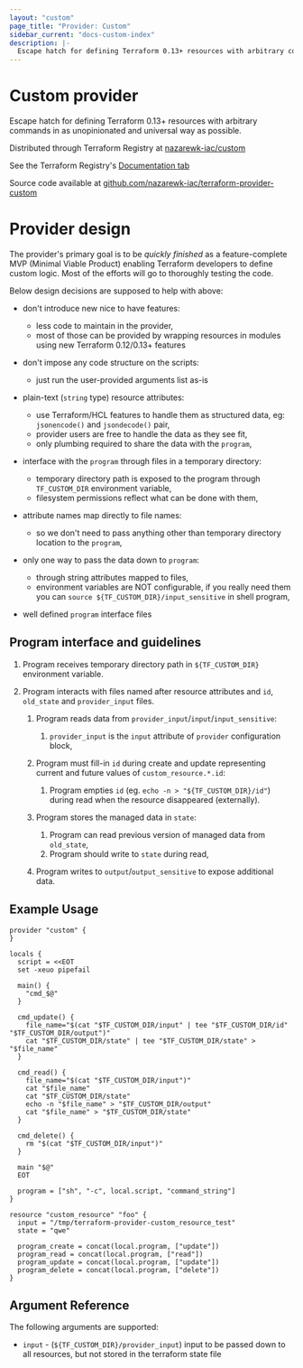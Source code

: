 ```yaml
---
layout: "custom"
page_title: "Provider: Custom"
sidebar_current: "docs-custom-index"
description: |-
  Escape hatch for defining Terraform 0.13+ resources with arbitrary commands in as unopinionated and universal way as possible.
---
```


# Custom provider

Escape hatch for defining Terraform 0.13+ resources with arbitrary commands in as unopinionated and universal way as possible.

Distributed through Terraform Registry at [nazarewk-iac/custom](https://registry.terraform.io/providers/nazarewk-iac/custom/latest)

See the Terraform Registry's [Documentation tab](https://registry.terraform.io/providers/nazarewk-iac/custom/latest/docs)

Source code available at [github.com/nazarewk-iac/terraform-provider-custom](https://github.com/nazarewk-iac/terraform-provider-custom)

# Provider design

The provider's primary goal is to be *quickly finished* as a feature-complete MVP (Minimal Viable Product) enabling Terraform developers to define custom logic.
Most of the efforts will go to thoroughly testing the code.

Below design decisions are supposed to help with above:

- don't introduce new nice to have features:
    - less code to maintain in the provider,
    - most of those can be provided by wrapping resources in modules using new Terraform 0.12/0.13+ features

- don't impose any code structure on the scripts:
    - just run the user-provided arguments list as-is
 
- plain-text (`string` type) resource attributes:
    - use Terraform/HCL features to handle them as structured data, eg: `jsonencode()` and `jsondecode()` pair,
    - provider users are free to handle the data as they see fit,
    - only plumbing required to share the data with the `program`,

- interface with the `program` through files in a temporary directory:
    - temporary directory path is exposed to the program through `TF_CUSTOM_DIR` environment variable,
    - filesystem permissions reflect what can be done with them,

- attribute names map directly to file names:
    - so we don't need to pass anything other than temporary directory location to the `program`,

- only one way to pass the data down to `program`:
    - through string attributes mapped to files,
    - environment variables are NOT configurable, if you really need them you can `source ${TF_CUSTOM_DIR}/input_sensitive` in shell program,

- well defined `program` interface files

## Program interface and guidelines

1. Program receives temporary directory path in `${TF_CUSTOM_DIR}` environment variable.

1. Program interacts with files named after resource attributes and `id`, `old_state` and `provider_input` files.

    1. Program reads data from `provider_input`/`input`/`input_sensitive`:
        1. `provider_input` is the `input` attribute of `provider` configuration block,
    
    1. Program must fill-in `id` during create and update representing current and future values of `custom_resource.*.id`:
    
        1. Program empties `id` (eg. `echo -n > "${TF_CUSTOM_DIR}/id"`) during read when the resource disappeared (externally).
    
    1. Program stores the managed data in `state`:
    
        1. Program can read previous version of managed data from `old_state`,
        2. Program should write to `state` during read,
    
    1. Program writes to `output`/`output_sensitive` to expose additional data.


## Example Usage

```hcl
provider "custom" {
}

locals {
  script = <<EOT
  set -xeuo pipefail

  main() {
	"cmd_$@"
  }

  cmd_update() {
	file_name="$(cat "$TF_CUSTOM_DIR/input" | tee "$TF_CUSTOM_DIR/id" "$TF_CUSTOM_DIR/output")"
	cat "$TF_CUSTOM_DIR/state" | tee "$TF_CUSTOM_DIR/state" > "$file_name"
  }

  cmd_read() {
	file_name="$(cat "$TF_CUSTOM_DIR/input")"
	cat "$file_name"
	cat "$TF_CUSTOM_DIR/state"
	echo -n "$file_name" > "$TF_CUSTOM_DIR/output"
	cat "$file_name" > "$TF_CUSTOM_DIR/state"
  }
  
  cmd_delete() {
	rm "$(cat "$TF_CUSTOM_DIR/input")"
  }

  main "$@"
  EOT

  program = ["sh", "-c", local.script, "command_string"]
}

resource "custom_resource" "foo" {
  input = "/tmp/terraform-provider-custom_resource_test"
  state = "qwe"

  program_create = concat(local.program, ["update"])
  program_read = concat(local.program, ["read"])
  program_update = concat(local.program, ["update"])
  program_delete = concat(local.program, ["delete"])
}
```

## Argument Reference

The following arguments are supported:

* `input` - (`${TF_CUSTOM_DIR}/provider_input`) input to be passed down to all resources, but not stored in the terraform state file
